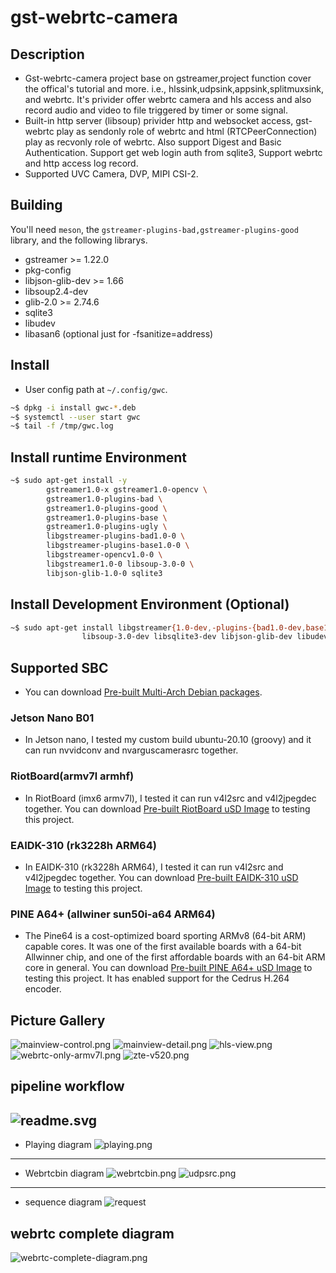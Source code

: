 # gst-webrtc-camera

## Description

* Gst-webrtc-camera project base on gstreamer,project function cover the offical's tutorial and more. i.e., hlssink,udpsink,appsink,splitmuxsink, and webrtc. It's privider offer webrtc camera and hls access and also record audio and video to file  triggered by timer or some signal.
* Built-in http server (libsoup) privider http and websocket access, gst-webrtc play as sendonly role of webrtc and html (RTCPeerConnection) play as recvonly role of webrtc. Also support Digest and Basic Authentication. Support get web login auth from sqlite3, Support webrtc and http access log record.
* Supported UVC Camera, DVP, MIPI CSI-2.

## Building

You'll need `meson`, the `gstreamer-plugins-bad,gstreamer-plugins-good` library, and the following librarys.

* gstreamer >= 1.22.0
* pkg-config
* libjson-glib-dev >= 1.66
* libsoup2.4-dev
* glib-2.0 >= 2.74.6
* sqlite3
* libudev
* libasan6 (optional just for -fsanitize=address)

## Install

* User config path at `~/.config/gwc`.

```sh
~$ dpkg -i install gwc-*.deb
~$ systemctl --user start gwc
~$ tail -f /tmp/gwc.log
```

## Install runtime Environment

```sh
~$ sudo apt-get install -y
        gstreamer1.0-x gstreamer1.0-opencv \
        gstreamer1.0-plugins-bad \
        gstreamer1.0-plugins-good \
        gstreamer1.0-plugins-base \
        gstreamer1.0-plugins-ugly \
        libgstreamer-plugins-bad1.0-0 \
        libgstreamer-plugins-base1.0-0 \
        libgstreamer-opencv1.0-0 \
        libgstreamer1.0-0 libsoup-3.0-0 \
        libjson-glib-1.0-0 sqlite3
```

## Install Development Environment (Optional)

```sh
~$ sudo apt-get install libgstreamer{1.0-dev,-plugins-{bad1.0-dev,base1.0-dev}} \
                libsoup-3.0-dev libsqlite3-dev libjson-glib-dev libudev-dev -y
```

## Supported SBC

* You can download [Pre-built Multi-Arch Debian packages](https://github.com/yjdwbj/gst-webrtc-camera/releases).

### Jetson Nano B01

* In Jetson nano, I tested my custom build ubuntu-20.10 (groovy) and it can run nvvidconv and nvarguscamerasrc together.

### RiotBoard(armv7l armhf)

* In RiotBoard (imx6 armv7l), I tested it can run v4l2src and v4l2jpegdec together. You can download [Pre-built RiotBoard uSD Image](https://github.com/yjdwbj/imx6-riotboard) to testing this project.

### EAIDK-310 (rk3228h ARM64)

* In EAIDK-310 (rk3228h ARM64), I tested it can run v4l2src and v4l2jpegdec together. You can download [Pre-built EAIDK-310 uSD Image](https://github.com/yjdwbj/rockchip-eaidk-310) to testing this project.

### PINE A64+ (allwiner  sun50i-a64 ARM64)

* The Pine64 is a cost-optimized board sporting ARMv8 (64-bit ARM) capable cores. It was one of the first available boards with a 64-bit Allwinner chip, and one of the first affordable boards with an 64-bit ARM core in general. You can download [Pre-built PINE A64+ uSD Image](https://github.com/yjdwbj/sun50i-a64-pine64) to testing this project. It has enabled support for the Cedrus H.264 encoder.

## Picture Gallery

![mainview-control.png](images/mainview-control.png)
![mainview-detail.png](images/mainview-detail.png)
![hls-view.png](images/hls-view.png)
![webrtc-only-armv7l.png](images/webrtc-only-armv7l.png)
![zte-v520.png](images/zte-v520.png)


## pipeline workflow

  ![readme.svg](readme.svg)
---
* Playing diagram
 ![playing.png](playing.png)
---
* Webrtcbin diagram
 ![webrtcbin.png](webrtcbin.png)
 ![udpsrc.png](udpsrc.png)
---
* sequence diagram
 ![request](request.svg)

## webrtc complete diagram

 ![webrtc-complete-diagram.png](https://developer.mozilla.org/en-US/docs/Web/API/WebRTC_API/Connectivity/webrtc-complete-diagram.png)
